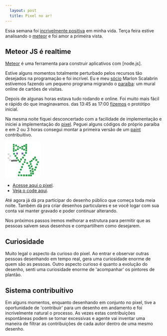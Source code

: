 ```yaml
---
  layout: post
  title: Pixel no ar!
---
```




Essa semana foi [incrivelmente positiva][pixel] em minha vida. Terça feira estive analisando o [meteor] e foi amor a primeira vista.

## Meteor JS é realtime

[Meteor][meteor] é uma ferramenta para construir aplicativos com [node.js].

Estive alguns momentos totalmente perturbado pelos recursos tão desejados na programação e foi incrível. Eu e meu [sócio][inventto] Marlon Scalabrin estivemos fazendo um pequeno programa migrando o [paraíba][paraiba]: um mural online de cartões de visitas.

Depois de algunas horas estava tudo rodando e online. Foi muito mais fácil e rápido do que imaginavamos. das 13:45 as 17:00 [fizemos][paraiba] o protótipo inicial.

Na mesma noite fiquei desconcertado com a facilidade de implementação e iniciei a implementação do [pixel]. Peguei alguns códigos do próprio paraíba e em 2 ou 3 horas consegui montar a primeira versão de um [paint][pixel] contribuitivo.

![pixel-logo]

* [Acesse aqui o pixel][pixel].
* [Veja o code aqui][codepixel].

Até agora já dá pra participar do desenho público que começa toda meia noite. Também dá pra criar desenhos particulares e se você logar com sua conta vai manter gravado e poder continuar alterando.

Nos próximos passos iremos melhorar a estrutura para permitir que as pessoas salvem seus desenhos e compartilhem como desejarem.

## Curiosidade

Muito legal o aspecto da curioso do pixel. Ao entrar e observar outras pessoas desenhando em tempo real, gera uma curiosidade enorme de quem são as pessoas. Outro aspecto curioso é quanto a evolução do desenho, senti uma curiosidade enorme de 'acompanhar' os pintores de plantão.


## Sistema contribuítivo


Em alguns momentos, enquanto desenhando em conjunto no pixel, tive a oportunidade de 'contribuir' para um desenho em andamento e foi incrívelmente natural o processo. As vezes estas contribuições espontâneas podem se tornar excessivas e agente vai inventar uma maneira de filtrar as contribuições de cada autor dentro de uma mesmo desenho.


[pixel]: http://pixel.ideia.me
[codepixel]: http://github.com/jonatas/pixel
[inventto]: http://invent.to
[meteor]: http://meteor.com
[paraiba]: http://github.com/inventto/paraiba
[pixel-logo]: /images/pixel-logo.png
[nodejs]: http://nodejs.org
